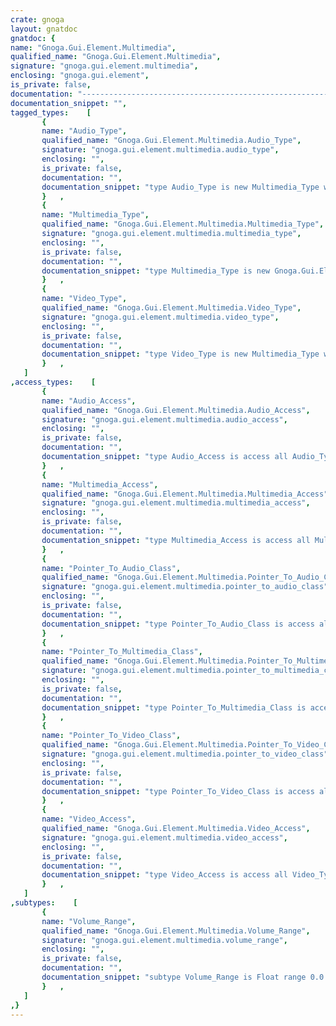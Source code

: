 ```yaml
---
crate: gnoga
layout: gnatdoc
gnatdoc: {
name: "Gnoga.Gui.Element.Multimedia",
qualified_name: "Gnoga.Gui.Element.Multimedia",
signature: "gnoga.gui.element.multimedia",
enclosing: "gnoga.gui.element",
is_private: false,
documentation: "-----------------------------------------------------------------------\n  Multimedia_Types\n-----------------------------------------------------------------------\n  Base type for multimedia Elements",
documentation_snippet: "",
tagged_types:    [
       {
       name: "Audio_Type",
       qualified_name: "Gnoga.Gui.Element.Multimedia.Audio_Type",
       signature: "gnoga.gui.element.multimedia.audio_type",
       enclosing: "",
       is_private: false,
       documentation: "",
       documentation_snippet: "type Audio_Type is new Multimedia_Type with private;",
       }   ,
       {
       name: "Multimedia_Type",
       qualified_name: "Gnoga.Gui.Element.Multimedia.Multimedia_Type",
       signature: "gnoga.gui.element.multimedia.multimedia_type",
       enclosing: "",
       is_private: false,
       documentation: "",
       documentation_snippet: "type Multimedia_Type is new Gnoga.Gui.Element.Element_Type with private;",
       }   ,
       {
       name: "Video_Type",
       qualified_name: "Gnoga.Gui.Element.Multimedia.Video_Type",
       signature: "gnoga.gui.element.multimedia.video_type",
       enclosing: "",
       is_private: false,
       documentation: "",
       documentation_snippet: "type Video_Type is new Multimedia_Type with private;",
       }   ,
   ]
,access_types:    [
       {
       name: "Audio_Access",
       qualified_name: "Gnoga.Gui.Element.Multimedia.Audio_Access",
       signature: "gnoga.gui.element.multimedia.audio_access",
       enclosing: "",
       is_private: false,
       documentation: "",
       documentation_snippet: "type Audio_Access is access all Audio_Type;",
       }   ,
       {
       name: "Multimedia_Access",
       qualified_name: "Gnoga.Gui.Element.Multimedia.Multimedia_Access",
       signature: "gnoga.gui.element.multimedia.multimedia_access",
       enclosing: "",
       is_private: false,
       documentation: "",
       documentation_snippet: "type Multimedia_Access is access all Multimedia_Type;",
       }   ,
       {
       name: "Pointer_To_Audio_Class",
       qualified_name: "Gnoga.Gui.Element.Multimedia.Pointer_To_Audio_Class",
       signature: "gnoga.gui.element.multimedia.pointer_to_audio_class",
       enclosing: "",
       is_private: false,
       documentation: "",
       documentation_snippet: "type Pointer_To_Audio_Class is access all Audio_Type'Class;",
       }   ,
       {
       name: "Pointer_To_Multimedia_Class",
       qualified_name: "Gnoga.Gui.Element.Multimedia.Pointer_To_Multimedia_Class",
       signature: "gnoga.gui.element.multimedia.pointer_to_multimedia_class",
       enclosing: "",
       is_private: false,
       documentation: "",
       documentation_snippet: "type Pointer_To_Multimedia_Class is access all Multimedia_Type'Class;",
       }   ,
       {
       name: "Pointer_To_Video_Class",
       qualified_name: "Gnoga.Gui.Element.Multimedia.Pointer_To_Video_Class",
       signature: "gnoga.gui.element.multimedia.pointer_to_video_class",
       enclosing: "",
       is_private: false,
       documentation: "",
       documentation_snippet: "type Pointer_To_Video_Class is access all Video_Type'Class;",
       }   ,
       {
       name: "Video_Access",
       qualified_name: "Gnoga.Gui.Element.Multimedia.Video_Access",
       signature: "gnoga.gui.element.multimedia.video_access",
       enclosing: "",
       is_private: false,
       documentation: "",
       documentation_snippet: "type Video_Access is access all Video_Type;",
       }   ,
   ]
,subtypes:    [
       {
       name: "Volume_Range",
       qualified_name: "Gnoga.Gui.Element.Multimedia.Volume_Range",
       signature: "gnoga.gui.element.multimedia.volume_range",
       enclosing: "",
       is_private: false,
       documentation: "",
       documentation_snippet: "subtype Volume_Range is Float range 0.0 .. 1.0;",
       }   ,
   ]
,}
---
```

